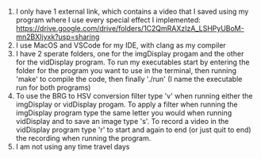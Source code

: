 1. I only have 1 external link, which contains a video that I saved using my program where I use every special effect I implemented: https://drive.google.com/drive/folders/1C2QmRAXzIzA_LSHPyUBoM-mn2BXIjyxk?usp=sharing
2. I use MacOS and VSCode for my IDE, with clang as my compiler
3. I have 2 sperate folders, one for the imgDisplay progam and the other for the vidDisplay program. To run my executables start by entering the folder for the program you want to use in the terminal, then running 'make' to compile the code, then finally './run' (I name the executable run for both programs)
4. To use the BRG to HSV conversion filter type 'v' when running either the imgDisplay or vidDisplay progam. To apply a filter when running the imgDisplay program type the same letter you would when running vidDisplay and to save an image type 's'. To record a video in the vidDisplay program type 'r' to start and again to end (or just quit to end) the recording when running the program.
5. I am not using any time travel days